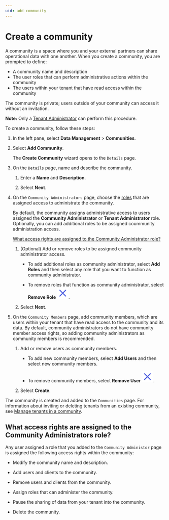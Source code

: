 ```yaml
---
uid: add-community
---
```


# Create a community

A community is a space where you and your external partners can share operational data with one another. When you create a community, you are prompted to define:

* A community name and description
* The user roles that can perform administrative actions within the community
* The users within your tenant that have read access within the community

The community is private; users outside of your community can access it without an invitation.

**Note:** Only a [Tenant Administrator](xref:communityroles#tenant-administrator) can perform this procedure.

To create a community, follow these steps:

1. In the left pane, select **Data Management** > **Communities**.

1. Select **Add Community**.

    The **Create Community** wizard opens to the `Details` page.

1. On the `Details` page, name and describe the community.

    1. Enter a **Name** and **Description**.
    
    1. Select **Next**.

1. On the `Community Administrators` page, choose the [roles](xref:ccRoles) that are assigned access to administrate the community.

    By default, the community assigns administrative access to users assigned the **Community Administrator** or **Tenant Administrator** role. Optionally, you can add additional roles to be assigned coummunity administration access.

    [What access rights are assigned to the Community Administrator role?](#what-access-rights-are-assigned-to-the-community-administrators-role)

    1. (Optional) Add or remove roles to be assigned community administrator access.

        * To add additional roles as community administrator, select **Add Roles** and then select any role that you want to function as community administrator.

        * To remove roles that function as community administrator, select **Remove Role** ![remove role](../_icons/remove-object.svg).

    1. Select **Next**.

1. On the `Community Members` page, add community members, which are users within your tenant that have read access to the community and its data. By default, community administrators do not have community member access rights, so adding community administrators as community members is recommended.

    1. Add or remove users as community members.

        * To add new community members, select **Add Users** and then select new community members.

        * To remove community members, select **Remove User** ![remove user](../_icons/remove-object.svg).

    1. Select **Create**.

The community is created and added to the `Communities` page. For information about inviting or deleting tenants from an existing community, see [Manage tenants in a community](xref:managecommunity).

## What access rights are assigned to the Community Administrators role?

Any user assigned a role that you added to the `Community Administor` page is assigned the following access rights within the community:

* Modify the community name and description.

* Add users and clients to the community.

* Remove users and clients from the community.

* Assign roles that can administer the community.

* Pause the sharing of data from your tenant into the community.

* Delete the community.
